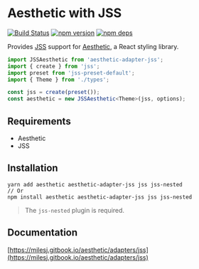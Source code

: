 # Aesthetic with JSS

[![Build Status](https://travis-ci.org/milesj/aesthetic.svg?branch=master)](https://travis-ci.org/milesj/aesthetic)
[![npm version](https://badge.fury.io/js/aesthetic-adapter-jss.svg)](https://www.npmjs.com/package/aesthetic-adapter-jss)
[![npm deps](https://david-dm.org/milesj/aesthetic.svg?path=packages/adapter-jss)](https://www.npmjs.com/package/aesthetic-adapter-jss)

Provides [JSS](https://github.com/cssinjs/jss) support for
[Aesthetic](https://github.com/milesj/aesthetic), a React styling library.

```ts
import JSSAesthetic from 'aesthetic-adapter-jss';
import { create } from 'jss';
import preset from 'jss-preset-default';
import { Theme } from './types';

const jss = create(preset());
const aesthetic = new JSSAesthetic<Theme>(jss, options);
```

## Requirements

- Aesthetic
- JSS

## Installation

```
yarn add aesthetic aesthetic-adapter-jss jss jss-nested
// Or
npm install aesthetic aesthetic-adapter-jss jss jss-nested
```

> The `jss-nested` plugin is required.

## Documentation

[https://milesj.gitbook.io/aesthetic/adapters/jss](https://milesj.gitbook.io/aesthetic/adapters/jss)
